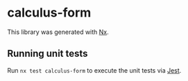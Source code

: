# calculus-form

This library was generated with [Nx](https://nx.dev).

## Running unit tests

Run `nx test calculus-form` to execute the unit tests via [Jest](https://jestjs.io).
